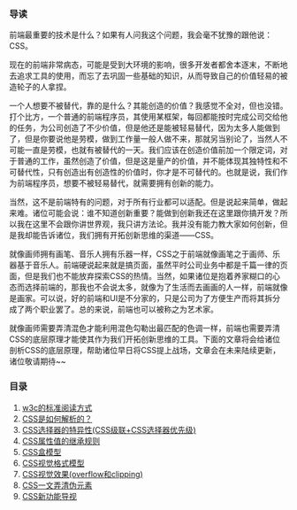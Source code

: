 ### 导读

前端最重要的技术是什么？如果有人问我这个问题，我会毫不犹豫的跟他说：CSS。

现在的前端非常病态，可能是受到大环境的影响，很多开发者都舍本逐末，不断地去追求工具的使用，而忘了去巩固一些基础的知识，从而导致自己的价值轻易的被造轮子的人拿捏。

一个人想要不被替代，靠的是什么？其能创造的价值？我感觉不全对，但也没错。打个比方，一个普通的前端程序员，其使用某框架，每回都能按时完成公司交给他的任务，为公司创造了不少价值，但是他还是能被轻易替代，因为太多人能做到了，但是你要说他是劳模，做到工作量一般人做不来，那就另当别论了，当然人不可能一直是劳模，也就有被替代的一天。我们应该在创造价值前加一个限定词，对于普通的工作，虽然创造了价值，但是这是量产的价值，并不能体现其独特性和不可替代性，只有创造出有创造性的价值时，你才是不可替代的。也就是说，我们作为前端程序员，想要不被轻易替代，就需要拥有创新的能力。

当然，这不是前端特有的问题，对于所有行业都可以适配。但是说起来简单，做起来难。诸位可能会说：谁不知道创新重要？能做到创新我还在这里跟你搞开发？所以我在这里不会跟你讲世界观，我只讲方法论。我并没有能力教大家如何创新，但是我却能告诉诸位，我们拥有开拓创新思维的渠道——CSS。

就像画师拥有画笔、音乐人拥有乐器一样，CSS之于前端就像画笔之于画师、乐器基于音乐人。前端硬说起来就是搞页面，虽然平时公司业务中都是千篇一律的页面，但是我们也不能放弃探索CSS的热情。当然，如果诸位是抱着养家糊口的心态而选择前端的，那我也不会说太多，就像为了生活而去画画的人一样，前端就像是画家。可以说，好的前端和UI是不分家的，只是公司为了方便生产而将其拆分成了两个职业罢了。总的来说，前端也可以被称之为艺术家。

就像画师需要弄清混色才能利用混色勾勒出最匹配的色调一样，前端也需要弄清CSS的底层原理才能使其作为我们开拓创新思维的工具。下面的文章将会给诸位剖析CSS的底层原理，帮助诸位早日将CSS提上战场，文章会在未来陆续更新，诸位敬请期待~~

### 目录

1. [w3c的标准阅读方式]()
2. [CSS是如何解析的？]()
3. [CSS选择器的特异性(CSS级联+CSS选择器优先级)]()
4. [CSS属性值的继承规则]()
5. [CSS盒模型]()
6. [CSS视觉格式模型]()
7. [CSS视觉效果(overflow和clipping)]()
8. [CSS一文弄清伪元素]()
9. [CSS新功能导视]()